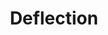 ---
title: "Deflection"
index:
  - deflection
permalink: /spells/deflection/
tags:
  - Spell
available_for:
  - Cleric
level: "Cantrip"
school: "Abjuration"
range: "Self"
comp:
  - V
  - S
duration: "Instantaneous"
concentration: false
cast_time: "1 Reaction"
reaction: "which you take when you're hit with a nonmagical attack"
description: |
  You create an invisible force to deflect an incoming nonmagical attack. You have a +2 bonus to your AC against the triggering attack.

  This spell AC bonus increases by 1 when your reach 5th level (+3), 11th level (+4), and 17th level (+5).
excerpt: "You create an invisible force to deflect an incoming nonmagical attack."
# header:
#   overlay_image: /assets/images/spells/name/header.png
#   teaser: /assets/images/spells/name/header.jpg
---